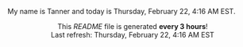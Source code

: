 My name is Tanner and today is Thursday, February 22, 4:16 AM EST.

<p align="center">This <i>README</i> file is generated <b>every 3 hours</b>!</br>Last refresh: Thursday, February 22, 4:16 AM EST<br /></p>
